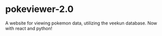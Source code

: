 # pokeviewer-2.0
A website for viewing pokemon data, utilizing the veekun database. Now with react and python!
